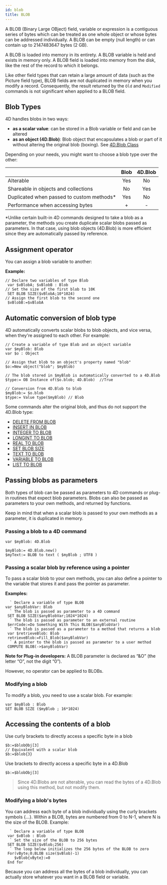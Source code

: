 ```yaml
---
id: blob
title: BLOB
---
```


A BLOB (Binary Large OBject) field, variable or expression is a contiguous series of bytes which can be treated as one whole object or whose bytes can be addressed individually. A BLOB can be empty (null length) or can contain up to 2147483647 bytes (2 GB). 

A BLOB is loaded into memory in its entirety. A BLOB variable is held and exists in memory only. A BLOB field is loaded into memory from the disk, like the rest of the record to which it belongs.

Like other field types that can retain a large amount of data (such as the Picture field type), BLOB fields are not duplicated in memory when you modify a record. Consequently, the result returned by the `Old` and `Modified` commands is not significant when applied to a BLOB field.

## Blob Types 

4D handles blobs in two ways:
* **as a scalar value**: can be stored in a Blob variable or field and can be altered
* **as an object (4D.Blob)**: Blob object that encapsulates a blob or part of it without altering the original blob (boxing). See [4D.Blob Class](../API/BlobClass.md)


Depending on your needs, you might want to choose a blob type over the other:

||Blob |4D.Blob |
|----|:----:|:----:|
|Alterable|Yes|No|
|Shareable in objects and collections|No|Yes|
|Duplicated when passed to custom methods*|Yes|No|
Performance when accessing bytes|+|-|

*Unlike certain built-in 4D commands designed to take a blob as a parameter, the methods you create duplicate scalar blobs passed as parameters. In that case, using blob objects (4D.Blob) is more efficient since they are automatically passed by reference.

## Assignment operator

You can assign a blob variable to another:

**Example:**
```4d
// Declare two variables of type Blob
 var $vBlobA; $vBlobB : Blob
// Set the size of the first blob to 10K
 SET BLOB SIZE($vBlobA;10*1024)
// Assign the first blob to the second one
 $vBlobB:=$vBlobA
```

## Automatic conversion of blob type
4D automatically converts scalar blobs to blob objects, and vice versa, when they're assigned to each other. For example: 

```4d
// Create a variable of type Blob and an object variable
var $myBlob: Blob
var $o : Object

// Assign that blob to an object's property named "blob"
$o:=New object("blob"; $myBlob)

// The blob stored in $myBlob is automatically converted to a 4D.Blob
$type:= OB Instance of($o.blob; 4D.Blob)  //True

// Conversion from 4D.Blob to blob
$myBlob:= $o.blob 
$type:= Value type($myBlob) // Blob

```

Some commands alter the original blob, and thus do not support the 4D.Blob type:

* [DELETE FROM BLOB](https://doc.4d.com/4dv19R/help/command/en/page560.html)
* [INSERT IN BLOB](https://doc.4d.com/4dv19R/help/command/en/page559.html) 
* [INTEGER TO BLOB](https://doc.4d.com/4dv19R/help/command/en/page548.html) 
* [LONGINT TO BLOB](https://doc.4d.com/4dv19R/help/command/en/page550.html) 
* [REAL TO BLOB](https://doc.4d.com/4dv19R/help/command/en/page552.html) 
* [SET BLOB SIZE](https://doc.4d.com/4dv19R/help/command/en/page606.html) 
* [TEXT TO BLOB](https://doc.4d.com/4dv19R/help/command/en/page554.html) 
* [VARIABLE TO BLOB](https://doc.4d.com/4dv19R/help/command/en/page532.html) 
* [LIST TO BLOB](https://doc.4d.com/4dv19R/help/command/en/page556.html) 

## Passing blobs as parameters

Both types of blob can be passed as parameters to 4D commands or plug-in routines that expect blob parameters. Blobs can also be passed as parameters to your own methods, and returned by functions.

Keep in mind that when a scalar blob is passed to your own methods as a parameter, it is duplicated in memory. 

### Passing a blob to a 4D command

```4d
var $myBlob: 4D.Blob

$myBlob:= 4D.Blob.new()
$myText:= BLOB to text ( $myBlob ; UTF8 )
```

### Passing a scalar blob by reference using a pointer

To pass a scalar blob to your own methods, you can also define a pointer to the variable that stores it and pass the pointer as parameter.

**Examples:**
```4d
  ` Declare a variable of type BLOB
var $anyBlobVar: Blob
  ` The blob is passed as parameter to a 4D command
 SET BLOB SIZE($anyBlobVar;1024*1024)
  ` The blob is passed as parameter to an external routine
 $errCode:=Do Something With This BLOB($anyBlobVar)
  ` The blob is passed as a parameter to a method that returns a blob
 var $retrieveBlob: Blob
 retrieveBlob:=Fill_Blob($anyBlobVar)
  ` A pointer to the blob is passed as parameter to a user method
 COMPUTE BLOB(->$anyBlobVar)
```
**Note for Plug-in developers:** A BLOB parameter is declared as “&O” (the letter “O”, not the digit “0”).


However, no operator can be applied to BLOBs.

### Modifying a blob

To modify a blob, you need to use a scalar blob. For example: 

```4d
var $myBlob : Blob
SET BLOB SIZE ($myBlob ; 16*1024)
```

## Accessing the contents of a blob

Use curly brackets to directly access a specific byte in a blob

```4d 
$b:=$blobObj[3]
// Equivalent with a scalar blob
$b:=$blob{3}
```
Use brackets to directly access a specific byte in a 4D.Blob

```4d 
$b:=$blobObj[3]
```

> Since 4D.Blobs are not alterable, you can read the bytes of a 4D.Blob using this method, but not modify them.

### Modifying a blob's bytes

You can address each byte of a blob individually using the curly brackets symbols {...}. Within a BLOB, bytes are numbered from 0 to N-1, where N is the size of the BLOB. Example:
```4d
  ` Declare a variable of type BLOB
 var $vBlob : Blob
  ` Set the size of the BLOB to 256 bytes
 SET BLOB SIZE($vBlob;256)
  ` The loop below initializes the 256 bytes of the BLOB to zero
 For(vByte;0;BLOB size($vBlob)-1)
    $vBlob{vByte}:=0
 End for
```
Because you can address all the bytes of a blob individually, you can actually store whatever you want in a BLOB field or variable.


